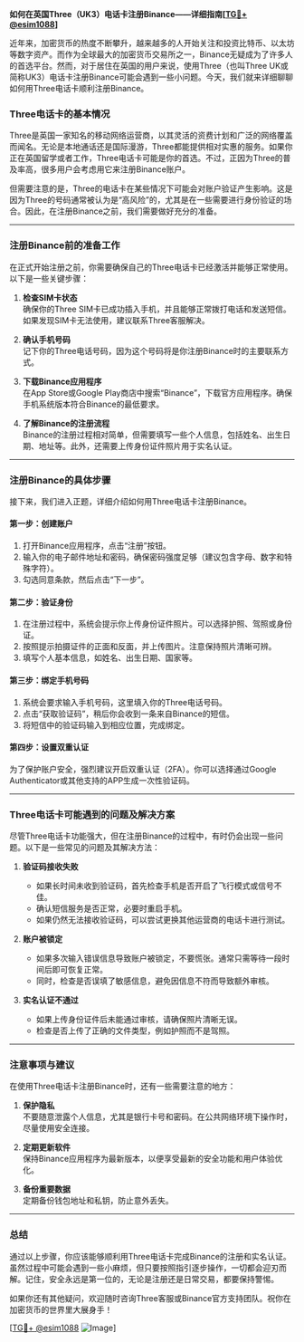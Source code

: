 **如何在英国Three（UK3）电话卡注册Binance——详细指南[[TG💪+ @esim1088](https://t.me/s/esim1088)]**

近年来，加密货币的热度不断攀升，越来越多的人开始关注和投资比特币、以太坊等数字资产。而作为全球最大的加密货币交易所之一，Binance无疑成为了许多人的首选平台。然而，对于居住在英国的用户来说，使用Three（也叫Three UK或简称UK3）电话卡注册Binance可能会遇到一些小问题。今天，我们就来详细聊聊如何用Three电话卡顺利注册Binance。

### Three电话卡的基本情况

Three是英国一家知名的移动网络运营商，以其灵活的资费计划和广泛的网络覆盖而闻名。无论是本地通话还是国际漫游，Three都能提供相对实惠的服务。如果你正在英国留学或者工作，Three电话卡可能是你的首选。不过，正因为Three的普及率高，很多用户会考虑用它来注册Binance账户。

但需要注意的是，Three的电话卡在某些情况下可能会对账户验证产生影响。这是因为Three的号码通常被认为是“高风险”的，尤其是在一些需要进行身份验证的场合。因此，在注册Binance之前，我们需要做好充分的准备。

---

### 注册Binance前的准备工作

在正式开始注册之前，你需要确保自己的Three电话卡已经激活并能够正常使用。以下是一些关键步骤：

1. **检查SIM卡状态**  
   确保你的Three SIM卡已成功插入手机，并且能够正常拨打电话和发送短信。如果发现SIM卡无法使用，建议联系Three客服解决。

2. **确认手机号码**  
   记下你的Three电话号码，因为这个号码将是你注册Binance时的主要联系方式。

3. **下载Binance应用程序**  
   在App Store或Google Play商店中搜索“Binance”，下载官方应用程序。确保手机系统版本符合Binance的最低要求。

4. **了解Binance的注册流程**  
   Binance的注册过程相对简单，但需要填写一些个人信息，包括姓名、出生日期、地址等。此外，还需要上传身份证件照片用于实名认证。

---

### 注册Binance的具体步骤

接下来，我们进入正题，详细介绍如何用Three电话卡注册Binance。

#### 第一步：创建账户
1. 打开Binance应用程序，点击“注册”按钮。
2. 输入你的电子邮件地址和密码，确保密码强度足够（建议包含字母、数字和特殊字符）。
3. 勾选同意条款，然后点击“下一步”。

#### 第二步：验证身份
1. 在注册过程中，系统会提示你上传身份证件照片。可以选择护照、驾照或身份证。
2. 按照提示拍摄证件的正面和反面，并上传图片。注意保持照片清晰可辨。
3. 填写个人基本信息，如姓名、出生日期、国家等。

#### 第三步：绑定手机号码
1. 系统会要求输入手机号码，这里填入你的Three电话号码。
2. 点击“获取验证码”，稍后你会收到一条来自Binance的短信。
3. 将短信中的验证码输入到相应位置，完成绑定。

#### 第四步：设置双重认证
为了保护账户安全，强烈建议开启双重认证（2FA）。你可以选择通过Google Authenticator或其他支持的APP生成一次性验证码。

---

### Three电话卡可能遇到的问题及解决方案

尽管Three电话卡功能强大，但在注册Binance的过程中，有时仍会出现一些问题。以下是一些常见的问题及其解决方法：

1. **验证码接收失败**
   - 如果长时间未收到验证码，首先检查手机是否开启了飞行模式或信号不佳。
   - 确认短信服务是否正常，必要时重启手机。
   - 如果仍然无法接收验证码，可以尝试更换其他运营商的电话卡进行测试。

2. **账户被锁定**
   - 如果多次输入错误信息导致账户被锁定，不要慌张。通常只需等待一段时间后即可恢复正常。
   - 同时，检查是否误填了敏感信息，避免因信息不符而导致额外审核。

3. **实名认证不通过**
   - 如果上传身份证件后未能通过审核，请确保照片清晰无误。
   - 检查是否上传了正确的文件类型，例如护照而不是驾照。

---

### 注意事项与建议

在使用Three电话卡注册Binance时，还有一些需要注意的地方：

1. **保护隐私**  
   不要随意泄露个人信息，尤其是银行卡号和密码。在公共网络环境下操作时，尽量使用安全连接。

2. **定期更新软件**  
   保持Binance应用程序为最新版本，以便享受最新的安全功能和用户体验优化。

3. **备份重要数据**  
   定期备份钱包地址和私钥，防止意外丢失。

---

### 总结

通过以上步骤，你应该能够顺利用Three电话卡完成Binance的注册和实名认证。虽然过程中可能会遇到一些小麻烦，但只要按照指引逐步操作，一切都会迎刃而解。记住，安全永远是第一位的，无论是注册还是日常交易，都要保持警惕。

如果你还有其他疑问，欢迎随时咨询Three客服或Binance官方支持团队。祝你在加密货币的世界里大展身手！

[[TG💪+ @esim1088](https://t.me/s/esim1088) ![Image](https://i.postimg.cc/4NQfJmqS/Snipaste-2025-05-13-00-14-12.png)]